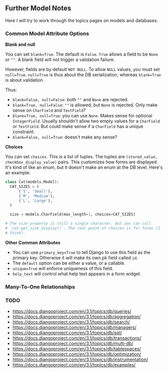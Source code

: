 ## Further Model Notes

Here I will try to work through the topics pages on models and
databases.

### Common Model Attribute Options

**Blank and null**

You can set `blank=True`. The default is `False`. `True` allows a field
to be `None` or `""`. A blank field will not trigger a validation
failure.

However, fields are by default `NOT NULL`. To allow `NULL` values, you
must set `null=True`. `null=True` is thus about the DB serialization,
whereas `blank=True` is about validation.

Thus:

* `blank=False, null=False`: both `""` and `None` are rejected.
* `blank=True, null=False`: `""` is allowed, but `None` is rejected.
  Only make sense on `CharField` and `TextField`?
* `blank=True, null=True`: you can use `None`. Makes sense for optional
  `IntegerField`. Usually shouldn't allow two empty values for a
  `CharField` or `TextField`. But could make sense if a `CharField` has
  a unique constraint.
* `blank=False, null=True`: doesn't make any sense?

**Choices**

You can set `choices`. This is a list of tuples. The tuples are
`(stored_value, checkbox_display_value)` pairs. This customizes how
forms are displayed. It's kind of like an enum, but it doesn't make an
enum at the DB level. Here's an example:

```python
class Cat(models.Model):
  CAT_SIZES = (
      ('S', 'Small'),
      ('M', 'Medium'),
      ('L', 'Large'),
  )

  size = models.CharField(max_length=1, choices=CAT_SIZES)

# The size property is still a single character. But you can call
# `cat.get_size_display()`. The real point of choices is for forms (I
# think).
```

**Other Common Attributes**

* You can use `primary_key=True` to tell Django to use this field as the
  primary key. Otherwise it will make its own pk field called `id`.
* The `default` option can be either a value, or a callable.
* `unique=True` will enforce uniqueness of this field.
* `help_text` will control what help text appears in a form widget.

### Many-To-One Relationships

### TODO

* https://docs.djangoproject.com/en/3.1/topics/db/queries/
* https://docs.djangoproject.com/en/3.1/topics/db/aggregation/
* https://docs.djangoproject.com/en/3.1/topics/db/search/
* https://docs.djangoproject.com/en/3.1/topics/db/managers/
* https://docs.djangoproject.com/en/3.1/topics/db/sql/
* https://docs.djangoproject.com/en/3.1/topics/db/transactions/
* https://docs.djangoproject.com/en/3.1/topics/db/multi-db/
* https://docs.djangoproject.com/en/3.1/topics/db/tablespaces/
* https://docs.djangoproject.com/en/3.1/topics/db/optimization/
* https://docs.djangoproject.com/en/3.1/topics/db/instrumentation/
* https://docs.djangoproject.com/en/3.1/topics/db/examples/

